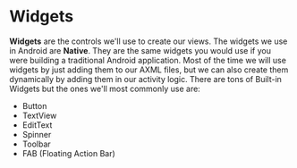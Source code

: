 # Widgets

**Widgets** are the controls we'll use to create our views. The widgets we use in Android are **Native**. They are the same widgets you would use if you were building a traditional Android application. Most of the time we will use widgets by just adding them to our AXML files, but we can also create them dynamically by adding them in our activity logic. There are tons of Built-in Widgets but the ones we'll most commonly use are:

- Button
- TextView
- EditText
- Spinner
- Toolbar
- FAB (Floating Action Bar)
